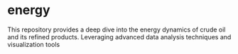 # energy
This repository provides a deep dive into the energy dynamics of crude oil and its refined products. Leveraging advanced data analysis techniques and visualization tools
